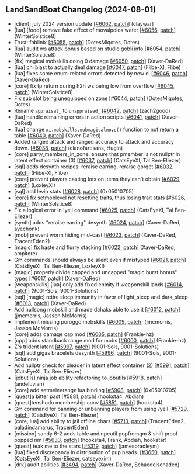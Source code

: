 ## LandSandBoat Changelog (2024-08-01)
- [client] july 2024 version update [[#6062](https://github.com/LandSandBoat/server/pull/6062), [patch](https://github.com/LandSandBoat/server/pull/6062.patch)] (claywar)
- [lua] [food] remove fake effect of movalpolos water [[#6056](https://github.com/LandSandBoat/server/pull/6056), [patch](https://github.com/LandSandBoat/server/pull/6056.patch)] (WinterSolstice8)
- Trust: fablinix [[#6055](https://github.com/LandSandBoat/server/pull/6055), [patch](https://github.com/LandSandBoat/server/pull/6055.patch)] (DotesMiqotes, Dotes)
- [lua] audit ws attack bonus based on studio gobli info [[#6054](https://github.com/LandSandBoat/server/pull/6054), [patch](https://github.com/LandSandBoat/server/pull/6054.patch)] (WinterSolstice8)
- [fix] magical mobskills doing 0 damage [[#6050](https://github.com/LandSandBoat/server/pull/6050), [patch](https://github.com/LandSandBoat/server/pull/6050.patch)] (Xaver-DaRed)
- [lua] chi blast to actually deal damage [[#6047](https://github.com/LandSandBoat/server/pull/6047), [patch](https://github.com/LandSandBoat/server/pull/6047.patch)] (Flibe-XI, Flibe)
- [lua] fixes some enum-related errors detected by new ci [[#6046](https://github.com/LandSandBoat/server/pull/6046), [patch](https://github.com/LandSandBoat/server/pull/6046.patch)] (Xaver-DaRed)
- [core] fix tp return during h2h ws being low from overflow [[#6045](https://github.com/LandSandBoat/server/pull/6045), [patch](https://github.com/LandSandBoat/server/pull/6045.patch)] (WinterSolstice8)
- Fix sub slot being unequipped on zone [[#6044](https://github.com/LandSandBoat/server/pull/6044), [patch](https://github.com/LandSandBoat/server/pull/6044.patch)] (DotesMiqotes, Dotes)
- Rename `appraisal_` to `unappraised_` [[#6042](https://github.com/LandSandBoat/server/pull/6042), [patch](https://github.com/LandSandBoat/server/pull/6042.patch)] (zach2good)
- [lua] handle remaining errors in action scripts [[#6041](https://github.com/LandSandBoat/server/pull/6041), [patch](https://github.com/LandSandBoat/server/pull/6041.patch)] (Xaver-DaRed)
- [lua] change `xi.mobskills.mobmagicalmove()` function to not return a table [[#6040](https://github.com/LandSandBoat/server/pull/6040), [patch](https://github.com/LandSandBoat/server/pull/6040.patch)] (Xaver-DaRed)
- Added ranged attack and ranged accuracy to attack and accuracy down. [[#6038](https://github.com/LandSandBoat/server/pull/6038), [patch](https://github.com/LandSandBoat/server/pull/6038.patch)] (clanofartisans, Hugin)
- [core] party_members_in_zone: ensure that pmember is not nullptr in latent effect container (3) [[#6037](https://github.com/LandSandBoat/server/pull/6037), [patch](https://github.com/LandSandBoat/server/pull/6037.patch)] (CatsEyeXI, Tal Ben-Eliezer)
- [sql] adds desynth recipes: reraise earring, reraise gorget [[#6032](https://github.com/LandSandBoat/server/pull/6032), [patch](https://github.com/LandSandBoat/server/pull/6032.patch)] (Flibe-XI, Flibe)
- [core] prevent players casting lots on items they can't obtain [[#6029](https://github.com/LandSandBoat/server/pull/6029), [patch](https://github.com/LandSandBoat/server/pull/6029.patch)] (LoxleyXI)
- [sql] add levin stats [[#6028](https://github.com/LandSandBoat/server/pull/6028), [patch](https://github.com/LandSandBoat/server/pull/6028.patch)] (0x05010705)
- [core] fix setmoblevel not resetting traits, thus losing trait stats [[#6026](https://github.com/LandSandBoat/server/pull/6026), [patch](https://github.com/LandSandBoat/server/pull/6026.patch)] (WinterSolstice8)
- Fix a logical error in !yell command [[#6025](https://github.com/LandSandBoat/server/pull/6025), [patch](https://github.com/LandSandBoat/server/pull/6025.patch)] (CatsEyeXI, Tal Ben-Eliezer)
- [synth] adds "reraise earring" desynth [[#6024](https://github.com/LandSandBoat/server/pull/6024), [patch](https://github.com/LandSandBoat/server/pull/6024.patch)] (Xaver-DaRed, ayechonk)
- [mob] prevent worm hiding mid-cast [[#6023](https://github.com/LandSandBoat/server/pull/6023), [patch](https://github.com/LandSandBoat/server/pull/6023.patch)] (Xaver-DaRed, TracentEden2)
- [magic] fix haste and flurry stacking [[#6022](https://github.com/LandSandBoat/server/pull/6022), [patch](https://github.com/LandSandBoat/server/pull/6022.patch)] (Xaver-DaRed, ampitere)
- Gm commands should always be silent even if mistyped [[#6021](https://github.com/LandSandBoat/server/pull/6021), [patch](https://github.com/LandSandBoat/server/pull/6021.patch)] (CatsEyeXI, Tal Ben-Eliezer, LoxleyXI)
- [magic] properly divide capped and uncapped "magic burst bonus" types [[#6017](https://github.com/LandSandBoat/server/pull/6017), [patch](https://github.com/LandSandBoat/server/pull/6017.patch)] (Xaver-DaRed)
- [weaponskills] [lua] only add fixed enmity if weaponskill lands [[#6014](https://github.com/LandSandBoat/server/pull/6014), [patch](https://github.com/LandSandBoat/server/pull/6014.patch)] (9001-Sols, 9001-Solutions)
- [sql] [magic] retire sleep immunity in favor of light_sleep and dark_sleep [[#6013](https://github.com/LandSandBoat/server/pull/6013), [patch](https://github.com/LandSandBoat/server/pull/6013.patch)] (Xaver-DaRed)
- Add nullsong mobskill and made dahaks able to use it [[#6012](https://github.com/LandSandBoat/server/pull/6012), [patch](https://github.com/LandSandBoat/server/pull/6012.patch)] (jmcmorris, Jasson McMorris)
- Implement missing poroggo mobskills [[#6009](https://github.com/LandSandBoat/server/pull/6009), [patch](https://github.com/LandSandBoat/server/pull/6009.patch)] (jmcmorris, Jasson McMorris)
- [core] adds damage cap mod [[#6005](https://github.com/LandSandBoat/server/pull/6005), [patch](https://github.com/LandSandBoat/server/pull/6005.patch)] (Frankie-hz)
- [cpp] adds standback range mod for mobs [[#6000](https://github.com/LandSandBoat/server/pull/6000), [patch](https://github.com/LandSandBoat/server/pull/6000.patch)] (Frankie-hz)
- Z's trident latent [[#5997](https://github.com/LandSandBoat/server/pull/5997), [patch](https://github.com/LandSandBoat/server/pull/5997.patch)] (9001-Sols, 9001-Solutions)
- [sql] add gigas bracelets desynth [[#5996](https://github.com/LandSandBoat/server/pull/5996), [patch](https://github.com/LandSandBoat/server/pull/5996.patch)] (9001-Sols, 9001-Solutions)
- Add nullptr check for pleader in latent effect container (2) [[#5991](https://github.com/LandSandBoat/server/pull/5991), [patch](https://github.com/LandSandBoat/server/pull/5991.patch)] (CatsEyeXI, Tal Ben-Eliezer)
- [jobutils] ninja job ability refactoring to jobutils [[#5918](https://github.com/LandSandBoat/server/pull/5918), [patch](https://github.com/LandSandBoat/server/pull/5918.patch)] (andeluvian)
- [core] add setmeleerange lua binding [[#5908](https://github.com/LandSandBoat/server/pull/5908), [patch](https://github.com/LandSandBoat/server/pull/5908.patch)] (0x05010705)
- [quest]a bitter past [[#5881](https://github.com/LandSandBoat/server/pull/5881), [patch](https://github.com/LandSandBoat/server/pull/5881.patch)] (hooksta4, Abdiah)
- [quest]tenshodo membership conv [[#5851](https://github.com/LandSandBoat/server/pull/5851), [patch](https://github.com/LandSandBoat/server/pull/5851.patch)] (hooksta4)
- Gm command for banning or unbanning players from using /yell [[#5729](https://github.com/LandSandBoat/server/pull/5729), [patch](https://github.com/LandSandBoat/server/pull/5729.patch)] (CatsEyeXI, Tal Ben-Eliezer)
- [core, lua] add ability to jail offline chars [[#5713](https://github.com/LandSandBoat/server/pull/5713), [patch](https://github.com/LandSandBoat/server/pull/5713.patch)] (TracentEden2, paladindamarus, TracentEden)
- [mission] sandy 6-2 adds table and npcutil.popfromqm & shift proof popped nm [[#5633](https://github.com/LandSandBoat/server/pull/5633), [patch](https://github.com/LandSandBoat/server/pull/5633.patch)] (hooksta4, Frank, Abdiah, hookstar)
- [quest] teak me to the stars [[#5319](https://github.com/LandSandBoat/server/pull/5319), [patch](https://github.com/LandSandBoat/server/pull/5319.patch)] (jamesbradleym)
- [lua] fixed discrepancy in distribution of pup heads. [[#3650](https://github.com/LandSandBoat/server/pull/3650), [patch](https://github.com/LandSandBoat/server/pull/3650.patch)] (CatsEyeXI, Tal Ben-Eliezer, catseyexim)
- [drk] audit abilities [[#3494](https://github.com/LandSandBoat/server/pull/3494), [patch](https://github.com/LandSandBoat/server/pull/3494.patch)] (Xaver-DaRed, Schaedelschaden)
